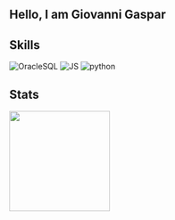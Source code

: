 ## Hello, I am Giovanni Gaspar

## Skills
![OracleSQL](https://img.shields.io/badge/OracleSQL-★★★-lightgrey?labelColor=3776AB&logo=databricks&style=flat_square&logoColor=white)
![JS](https://img.shields.io/badge/Javascript-★★★-lightgrey?labelColor=3776AB&logo=javascript&style=flat_square&logoColor=white)
![python](https://img.shields.io/badge/python-★★-lightgrey?labelColor=3776AB&logo=Python&style=flat_square&logoColor=white)

## Stats
<a href="https://github.com/giovannigaspar">
  <img height="180em" src="https://github-readme-stats.vercel.app/api?username=giovannigaspar&show_icons=true&theme=tokyonight&include_all_commits=true&count_private=true&hide=contribs,issues,prs,stars" />
</a>
